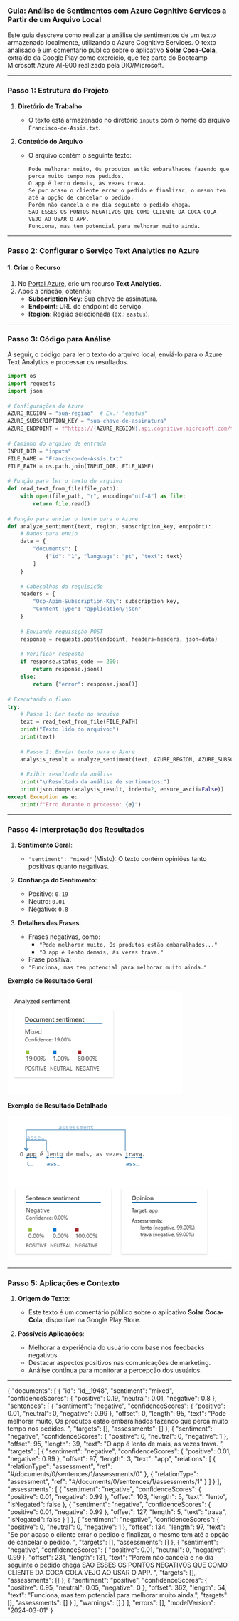### **Guia: Análise de Sentimentos com Azure Cognitive Services a Partir de um Arquivo Local**

Este guia descreve como realizar a análise de sentimentos de um texto armazenado localmente, utilizando o Azure Cognitive Services. O texto analisado é um comentário público sobre o aplicativo **Solar Coca-Cola**, extraído da Google Play como exercício, que fez parte do Bootcamp Microsoft Azure AI-900 realizado pela DIO/Microsoft.

---

### **Passo 1: Estrutura do Projeto**

1. **Diretório de Trabalho**
   - O texto está armazenado no diretório `inputs` com o nome do arquivo `Francisco-de-Assis.txt`.

2. **Conteúdo do Arquivo**
   - O arquivo contém o seguinte texto:
     ```plaintext
     Pode melhorar muito, Os produtos estão embaralhados fazendo que perca muito tempo nos pedidos. 
     O app é lento demais, às vezes trava. 
     Se por acaso o cliente errar o pedido e finalizar, o mesmo tem até a opção de cancelar o pedido. 
     Porém não cancela e no dia seguinte o pedido chega. 
     SAO ESSES OS PONTOS NEGATIVOS QUE COMO CLIENTE DA COCA COLA VEJO AO USAR O APP. 
     Funciona, mas tem potencial para melhorar muito ainda.
     ```

---

### **Passo 2: Configurar o Serviço Text Analytics no Azure**

#### **1. Criar o Recurso**
1. No [Portal Azure](https://portal.azure.com/), crie um recurso **Text Analytics**.
2. Após a criação, obtenha:
   - **Subscription Key**: Sua chave de assinatura.
   - **Endpoint**: URL do endpoint do serviço.
   - **Region**: Região selecionada (ex.: `eastus`).

---

### **Passo 3: Código para Análise**

A seguir, o código para ler o texto do arquivo local, enviá-lo para o Azure Text Analytics e processar os resultados.

```python
import os
import requests
import json

# Configurações do Azure
AZURE_REGION = "sua-regiao"  # Ex.: "eastus"
AZURE_SUBSCRIPTION_KEY = "sua-chave-de-assinatura"
AZURE_ENDPOINT = f"https://{AZURE_REGION}.api.cognitive.microsoft.com/text/analytics/v3.1/sentiment"

# Caminho do arquivo de entrada
INPUT_DIR = "inputs"
FILE_NAME = "Francisco-de-Assis.txt"
FILE_PATH = os.path.join(INPUT_DIR, FILE_NAME)

# Função para ler o texto do arquivo
def read_text_from_file(file_path):
    with open(file_path, "r", encoding="utf-8") as file:
        return file.read()

# Função para enviar o texto para o Azure
def analyze_sentiment(text, region, subscription_key, endpoint):
    # Dados para envio
    data = {
        "documents": [
            {"id": "1", "language": "pt", "text": text}
        ]
    }

    # Cabeçalhos da requisição
    headers = {
        "Ocp-Apim-Subscription-Key": subscription_key,
        "Content-Type": "application/json"
    }

    # Enviando requisição POST
    response = requests.post(endpoint, headers=headers, json=data)

    # Verificar resposta
    if response.status_code == 200:
        return response.json()
    else:
        return {"error": response.json()}

# Executando o fluxo
try:
    # Passo 1: Ler texto do arquivo
    text = read_text_from_file(FILE_PATH)
    print("Texto lido do arquivo:")
    print(text)

    # Passo 2: Enviar texto para o Azure
    analysis_result = analyze_sentiment(text, AZURE_REGION, AZURE_SUBSCRIPTION_KEY, AZURE_ENDPOINT)

    # Exibir resultado da análise
    print("\nResultado da análise de sentimentos:")
    print(json.dumps(analysis_result, indent=2, ensure_ascii=False))
except Exception as e:
    print(f"Erro durante o processo: {e}")
```

---

### **Passo 4: Interpretação dos Resultados**

1. **Sentimento Geral**:
   - `"sentiment": "mixed"` (Misto): O texto contém opiniões tanto positivas quanto negativas.
   
2. **Confiança do Sentimento**:
   - Positivo: `0.19`
   - Neutro: `0.01`
   - Negativo: `0.8`

3. **Detalhes das Frases**:
   - Frases negativas, como: 
     - `"Pode melhorar muito, Os produtos estão embaralhados..."`
     - `"O app é lento demais, às vezes trava."`
   - Frase positiva:
   - `"Funciona, mas tem potencial para melhorar muito ainda."`
    
**Exemplo de Resultado Geral**

![Análise de Sentimentos - Resultado Geral](./prints/print-1.png)

**Exemplo de Resultado Detalhado**

![Análise de Sentimentos - Detalhe](./prints/print-2.png)

---

### **Passo 5: Aplicações e Contexto**

1. **Origem do Texto**:
   - Este texto é um comentário público sobre o aplicativo **Solar Coca-Cola**, disponível na Google Play Store.

2. **Possíveis Aplicações**:
   - Melhorar a experiência do usuário com base nos feedbacks negativos.
   - Destacar aspectos positivos nas comunicações de marketing.
   - Análise contínua para monitorar a percepção dos usuários.

---

{
    "documents": [
        {
            "id": "id__1948",
            "sentiment": "mixed",
            "confidenceScores": {
                "positive": 0.19,
                "neutral": 0.01,
                "negative": 0.8
            },
            "sentences": [
                {
                    "sentiment": "negative",
                    "confidenceScores": {
                        "positive": 0.01,
                        "neutral": 0,
                        "negative": 0.99
                    },
                    "offset": 0,
                    "length": 95,
                    "text": "Pode melhorar muito, Os produtos estão embaralhados fazendo que perca muito tempo nos pedidos. ",
                    "targets": [],
                    "assessments": []
                },
                {
                    "sentiment": "negative",
                    "confidenceScores": {
                        "positive": 0,
                        "neutral": 0,
                        "negative": 1
                    },
                    "offset": 95,
                    "length": 39,
                    "text": "O app é lento de mais, as vezes trava. ",
                    "targets": [
                        {
                            "sentiment": "negative",
                            "confidenceScores": {
                                "positive": 0.01,
                                "negative": 0.99
                            },
                            "offset": 97,
                            "length": 3,
                            "text": "app",
                            "relations": [
                                {
                                    "relationType": "assessment",
                                    "ref": "#/documents/0/sentences/1/assessments/0"
                                },
                                {
                                    "relationType": "assessment",
                                    "ref": "#/documents/0/sentences/1/assessments/1"
                                }
                            ]
                        }
                    ],
                    "assessments": [
                        {
                            "sentiment": "negative",
                            "confidenceScores": {
                                "positive": 0.01,
                                "negative": 0.99
                            },
                            "offset": 103,
                            "length": 5,
                            "text": "lento",
                            "isNegated": false
                        },
                        {
                            "sentiment": "negative",
                            "confidenceScores": {
                                "positive": 0.01,
                                "negative": 0.99
                            },
                            "offset": 127,
                            "length": 5,
                            "text": "trava",
                            "isNegated": false
                        }
                    ]
                },
                {
                    "sentiment": "negative",
                    "confidenceScores": {
                        "positive": 0,
                        "neutral": 0,
                        "negative": 1
                    },
                    "offset": 134,
                    "length": 97,
                    "text": "Se por acaso o cliente errar o pedido e finalizar, o mesmo tem até a opção de cancelar o pedido. ",
                    "targets": [],
                    "assessments": []
                },
                {
                    "sentiment": "negative",
                    "confidenceScores": {
                        "positive": 0.01,
                        "neutral": 0,
                        "negative": 0.99
                    },
                    "offset": 231,
                    "length": 131,
                    "text": "Porém não cancela e no dia seguinte o pedido chega SAO ESSES OS PONTOS NEGATIVOS QUE COMO CLIENTE DA COCA COLA VEJO AO USAR O APP. ",
                    "targets": [],
                    "assessments": []
                },
                {
                    "sentiment": "positive",
                    "confidenceScores": {
                        "positive": 0.95,
                        "neutral": 0.05,
                        "negative": 0
                    },
                    "offset": 362,
                    "length": 54,
                    "text": "Funciona, mas tem potencial para melhorar muito ainda.",
                    "targets": [],
                    "assessments": []
                }
            ],
            "warnings": []
        }
    ],
    "errors": [],
    "modelVersion": "2024-03-01"
}

